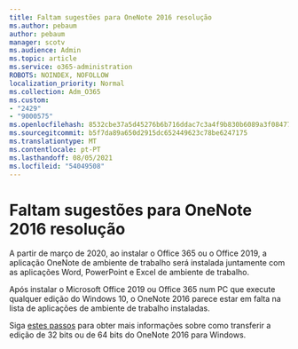 ```yaml
---
title: Faltam sugestões para OneNote 2016 resolução
ms.author: pebaum
author: pebaum
manager: scotv
ms.audience: Admin
ms.topic: article
ms.service: o365-administration
ROBOTS: NOINDEX, NOFOLLOW
localization_priority: Normal
ms.collection: Adm_O365
ms.custom:
- "2429"
- "9000575"
ms.openlocfilehash: 8532cbe37a5d45276b6b716ddac7c3a4f9b830b6089a3f08477150e449a0c92f
ms.sourcegitcommit: b5f7da89a650d2915dc652449623c78be6247175
ms.translationtype: MT
ms.contentlocale: pt-PT
ms.lasthandoff: 08/05/2021
ms.locfileid: "54049508"
---
```

# <a name="suggestions-for-resolving-onenote-2016-is-missing"></a>Faltam sugestões para OneNote 2016 resolução

A partir de março de 2020, ao instalar o Office 365 ou o Office 2019, a aplicação OneNote de ambiente de trabalho será instalada juntamente com as aplicações Word, PowerPoint e Excel de ambiente de trabalho.

Após instalar o Microsoft Office 2019 ou Office 365 num PC que execute qualquer edição do Windows 10, o OneNote 2016 parece estar em falta na lista de aplicações de ambiente de trabalho instaladas.

Siga [estes passos](https://support.office.com/article/OneNote-2016-is-missing-after-installing-Office-2019-or-Office-365-1844ba87-7248-4bd8-a735-66a52f98e6e5) para obter mais informações sobre como transferir a edição de 32 bits ou de 64 bits do OneNote 2016 para Windows.

